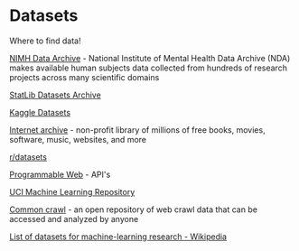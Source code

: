 # Datasets

Where to find data!

[NIMH Data Archive](https://nda.nih.gov/) - National Institute of Mental Health Data Archive (NDA) makes available human subjects data collected from hundreds of research projects across many scientific domains

[StatLib Datasets Archive](http://lib.stat.cmu.edu/datasets/)

[Kaggle Datasets](https://www.kaggle.com/datasets)

[Internet archive](https://archive.org/) - non-profit library of millions of free books, movies, software, music, websites, and more

[r/datasets](https://www.reddit.com/r/datasets/)

[Programmable Web](https://www.programmableweb.com) - API's

[UCI Machine Learning Repository](https://archive.ics.uci.edu/ml/index.php)

[Common crawl](https://commoncrawl.org/) - an open repository of web crawl data that can be accessed and analyzed by anyone

[List of datasets for machine-learning research - Wikipedia](https://en.wikipedia.org/wiki/List_of_datasets_for_machine-learning_research)

